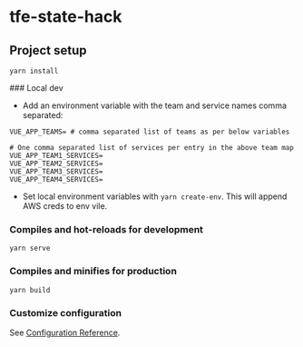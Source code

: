 # tfe-state-hack

## Project setup
```
yarn install
```

### Local dev

* Add an environment variable with the team and service names comma separated:
```
VUE_APP_TEAMS= # comma separated list of teams as per below variables

# One comma separated list of services per entry in the above team map
VUE_APP_TEAM1_SERVICES=
VUE_APP_TEAM2_SERVICES=
VUE_APP_TEAM3_SERVICES=
VUE_APP_TEAM4_SERVICES=
```


* Set local environment variables with `yarn create-env`. This will append AWS creds to env vile.

### Compiles and hot-reloads for development
```
yarn serve
```

### Compiles and minifies for production
```
yarn build
```

### Customize configuration
See [Configuration Reference](https://cli.vuejs.org/config/).
